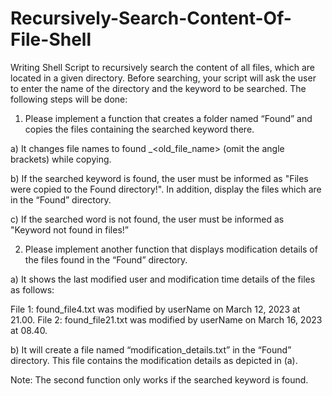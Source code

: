 # Recursively-Search-Content-Of-File-Shell

Writing Shell Script to recursively search the content of all files, which are located in a given directory. Before searching, your script will ask the user to enter the name of the directory and the keyword to be searched. The following steps will be done:

1. Please implement a function that creates a folder named “Found” and copies the files containing the searched keyword there.

a) It changes file names to found _<old_file_name> (omit the angle brackets) while copying.

b) If the searched keyword is found, the user must be informed as "Files were copied to the Found directory!". In addition, display the files which are in the “Found” directory.

c) If the searched word is not found, the user must be informed as "Keyword not found in files!”

2. Please implement another function that displays modification details of the files found in the “Found” directory.

a) It shows the last modified user and modification time details of the files as follows: 

File 1: found_file4.txt was modified by userName on March 12, 2023 at 21.00.
File 2: found_file21.txt was modified by userName on March 16, 2023 at 08.40.

b) It will create a file named “modification_details.txt” in the “Found” directory. This file contains the modification details as depicted in (a).

Note: The second function only works if the searched keyword is found.

